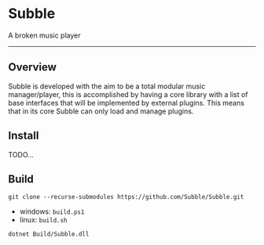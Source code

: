 # Subble

A broken music player

---

## Overview

Subble is developed with the aim to be a total modular music manager/player, this is accomplished by having a core library with a list of base interfaces that will be implemented by external plugins. This means that in its core Subble can only load and manage plugins.

## Install

TODO...

## Build

`git clone --recurse-submodules https://github.com/Subble/Subble.git`

- windows: `build.ps1`
- linux: `build.sh`

`dotnet Build/Subble.dll`